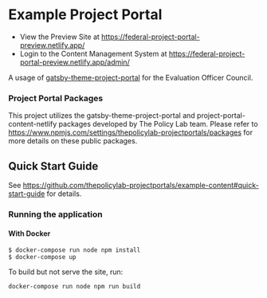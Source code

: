 # Example Project Portal

- View the Preview Site at https://federal-project-portal-preview.netlify.app/
- Login to the Content Management System at https://federal-project-portal-preview.netlify.app/admin/

A usage of
[gatsby-theme-project-portal](https://github.com/thepolicylab-projectportals/project-portal-theme)
for the Evaluation Officer Council. 


### Project Portal Packages
This project utilizes the gatsby-theme-project-portal and project-portal-content-netlify packages developed by The Policy Lab team. 
Please refer to https://www.npmjs.com/settings/thepolicylab-projectportals/packages for more details on these public packages. 

## Quick Start Guide

See https://github.com/thepolicylab-projectportals/example-content#quick-start-guide for details.


### Running the application

#### With Docker
    $ docker-compose run node npm install
    $ docker-compose up

To build but not serve the site, run:
```
docker-compose run node npm run build
```
